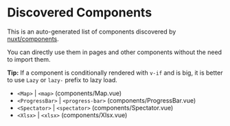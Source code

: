 # Discovered Components

This is an auto-generated list of components discovered by [nuxt/components](https://github.com/nuxt/components).

You can directly use them in pages and other components without the need to import them.

**Tip:** If a component is conditionally rendered with `v-if` and is big, it is better to use `Lazy` or `lazy-` prefix to lazy load.

- `<Map>` | `<map>` (components/Map.vue)
- `<ProgressBar>` | `<progress-bar>` (components/ProgressBar.vue)
- `<Spectator>` | `<spectator>` (components/Spectator.vue)
- `<Xlsx>` | `<xlsx>` (components/Xlsx.vue)
